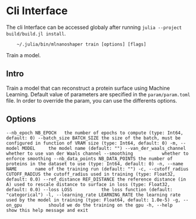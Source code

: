 # Cli Interface
The cli Interface can be accessed globaly after running `julia --project build/build.jl install`.

```
	~/.julia/bin/mlnanoshaper train [options] [flags]
```
Train a model.

## Intro

Train a model that can reconstruct a protein surface using Machine Learning.
Default value of parameters are specified in the `param/param.toml` file.
In order to override the param, you can use the differents options. 

## Options
`
  --nb_epoch NB_EPOCH   the number of epochs to compute (type: Int64,
                        default: 0)
  --batch_size BATCH_SIZE
                        the size of the batch, must be configured in
                        function of VRAM size (type: Int64, default:
                        0)
  -m, --model MODEL     the model name (default: "")
  --van_der_waals_channel
                        whether to use van der Waals channel
  --smoothing           whether to enforce smoothing
  --nb_data_points NB_DATA_POINTS
                        the number of proteins in the dataset to use
                        (type: Int64, default: 0)
  -n, --name NAME       name of the training run (default: "")
  -c, --cutoff_radius CUTOFF_RADIUS
                        the cutoff_radius used in training (type:
                        Float32, default: 0.0)
  --ref_distance REF_DISTANCE
                        the reference distance (in A) used to rescale
                        distance to surface in loss (type: Float32,
                        default: 0.0)
  --loss LOSS           the loss function (default: "categorical")
  -l, --learning_rate LEARNING_RATE
                        the learning rate used by the model in
                        training (type: Float64, default: 1.0e-5)
  -g, --on_gpu          should we do the training on the gpu
  -h, --help            show this help message and exit
`
